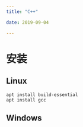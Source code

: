 ```yaml
---
title: "C++"

date: 2019-09-04

---
```


# 安装

## Linux

```shell
apt install build-essential
apt install gcc
```


## Windows